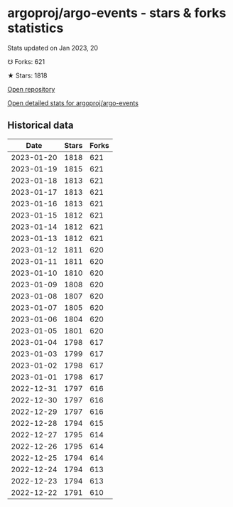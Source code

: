 # argoproj/argo-events - stars & forks statistics

Stats updated on Jan 2023, 20

☋ Forks: 621

★ Stars: 1818

[Open repository](https://github.com/argoproj/argo-events)

[Open detailed stats for argoproj/argo-events](https://reviewgithub.com/rep/argoproj/argo-events)

## Historical data
| Date | Stars | Forks |
|------|-------|-------|
| 2023-01-20 | 1818 | 621 | 
| 2023-01-19 | 1815 | 621 | 
| 2023-01-18 | 1813 | 621 | 
| 2023-01-17 | 1813 | 621 | 
| 2023-01-16 | 1813 | 621 | 
| 2023-01-15 | 1812 | 621 | 
| 2023-01-14 | 1812 | 621 | 
| 2023-01-13 | 1812 | 621 | 
| 2023-01-12 | 1811 | 620 | 
| 2023-01-11 | 1811 | 620 | 
| 2023-01-10 | 1810 | 620 | 
| 2023-01-09 | 1808 | 620 | 
| 2023-01-08 | 1807 | 620 | 
| 2023-01-07 | 1805 | 620 | 
| 2023-01-06 | 1804 | 620 | 
| 2023-01-05 | 1801 | 620 | 
| 2023-01-04 | 1798 | 617 | 
| 2023-01-03 | 1799 | 617 | 
| 2023-01-02 | 1798 | 617 | 
| 2023-01-01 | 1798 | 617 | 
| 2022-12-31 | 1797 | 616 | 
| 2022-12-30 | 1797 | 616 | 
| 2022-12-29 | 1797 | 616 | 
| 2022-12-28 | 1794 | 615 | 
| 2022-12-27 | 1795 | 614 | 
| 2022-12-26 | 1795 | 614 | 
| 2022-12-25 | 1794 | 614 | 
| 2022-12-24 | 1794 | 613 | 
| 2022-12-23 | 1794 | 613 | 
| 2022-12-22 | 1791 | 610 | 

